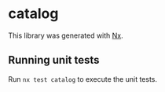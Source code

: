 # catalog

This library was generated with [Nx](https://nx.dev).

## Running unit tests

Run `nx test catalog` to execute the unit tests.
